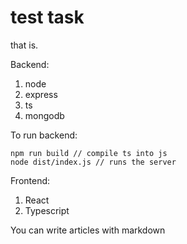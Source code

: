 # test task

that is.

Backend:

1. node 
2. express 
3. ts 
4. mongodb

To run backend:

```
npm run build // compile ts into js
node dist/index.js // runs the server
```

Frontend:

1. React
2. Typescript

You can write articles with markdown
